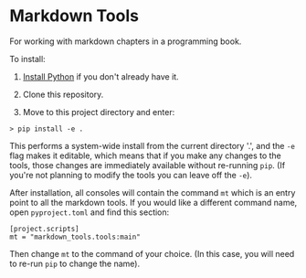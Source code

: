 # Markdown Tools
For working with markdown chapters in a programming book.

To install:

1. [Install Python](https://www.python.org/about/gettingstarted/) if you don't already have it.

1. Clone this repository. 

1. Move to this project directory and enter:

```text
> pip install -e .
```

This performs a system-wide install from the current directory '.', and the
`-e` flag makes it editable, which means that if you make any changes to the
tools, those changes are immediately available without re-running `pip`. 
(If you're not planning to modify the tools you can leave off the `-e`).

After installation, all consoles will contain the command `mt` which is an
entry point to all the markdown tools. If you would like a different command name,
open `pyproject.toml` and find this section:

```text
[project.scripts]
mt = "markdown_tools.tools:main"
```

Then change `mt` to the command of your choice. 
(In this case, you will need to re-run `pip` to change the name).
